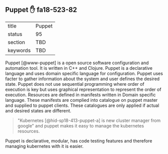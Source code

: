 ## Puppet :hand: fa18-523-82


|          |        |
| -------- | ------ |
| title    | Puppet |
| status   | 95     |
| section  | TBD    |
| keywords | TBD    |




Puppet [@www-puppet] is a open source software configuration
and automation tool. It is written in C++ and Clojure. Puppet is a
declarative language and uses domain specific language for
configuration. Puppet uses facter to gather information about the system
and user defines the desired state. Puppet does not use sequential
programming where order of execution is key but uses graphical
representation to represent the order of execution. Resources are
defined in manifests written in Domain specific language. These
manifests are complied into catalogue on puppet master and supplied to
puppet clients. These catalogues are only applied if actual and desired
states are different.

> "Kubernetes [@hid-sp18-413-puppet-a] is new cluster manager from
> google" and puppet makes it easy to manage the kubernetes
> resources.

Puppet is declarative, modular, has code testing
features and therefore managing kubernetes with it is easier.
